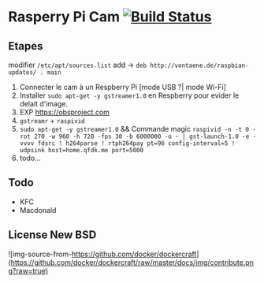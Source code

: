 # Rasperry Pi Cam [![Build Status](https://travis-ci.org/qfdk/projetESIR.svg?branch=master)](https://travis-ci.org/qfdk/projetESIR)


## Etapes

modifier `/etc/apt/sources.list`
add -> `deb http://vontaene.de/raspbian-updates/ . main`

1. Connecter le cam à un Respberry Pi [mode USB ?| mode Wi-Fi]
2. Installer `sudo apt-get -y gstreamer1.0` en Respberry pour evider le delait d'image. 
3. EXP [https://obsproject.com ](https://obsproject.com)
4. `gstreamr` + `raspivid`
5. `sudo apt-get -y gstreamer1.0` && Commande magic `raspivid -n -t 0 -rot 270 -w 960 -h 720 -fps 30 -b 6000000 -o - | gst-launch-1.0 -e -vvvv fdsrc ! h264parse ! rtph264pay pt=96 config-interval=5 ! udpsink host=home.qfdk.me port=5000`
6. todo...

## Todo

- KFC
- Macdonald


## License New BSD
![img-source-from-https://github.com/docker/dockercraft](https://github.com/docker/dockercraft/raw/master/docs/img/contribute.png?raw=true)
